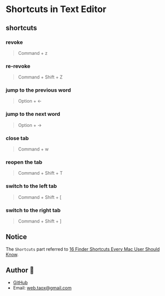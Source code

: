 # Shortcuts in Text Editor

## shortcuts

### revoke

> Command + z

### re-revoke

> Command + Shift + Z

### jump to the previous word

> Option + ←

### jump to the next word

> Option + →

### close tab

> Command + w

### reopen the tab

> Command + Shift + T

### switch to the left tab
> Command + Shift + [

### switch to the right tab
> Command + Shift + ]

## Notice

The `Shortcuts` part referred to [16 Finder Shortcuts Every Mac User Should Know](https://www.howtogeek.com/325983/16-finder-shortcuts-every-mac-user-should-know/).

## Author 🦎

* [GitHub](https://github.com/Tao-Quixote)
* Email: <web.taox@gmail.com>